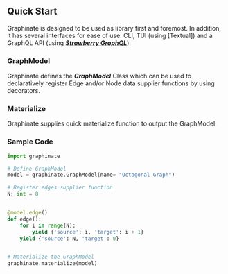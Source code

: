 
## Quick Start

Graphinate is designed to be used as library first and foremost. In addition, it has several interfaces for ease of
use: CLI, TUI (using [Textual]) and a GraphQL API (using [**_Strawberry GraphQL_**](https://strawberry.rocks/)).

### GraphModel

Graphinate defines the _**GraphModel**_ Class which can be used to declaratively register Edge and/or Node data
supplier functions by using decorators.

### Materialize

Graphinate supplies quick materialize function to output the GraphModel.

### Sample Code

```python
import graphinate

# Define GraphModel
model = graphinate.GraphModel(name= "Octagonal Graph")

# Register edges supplier function
N: int = 8


@model.edge()
def edge():
    for i in range(N):
        yield {'source': i, 'target': i + 1}
    yield {'source': N, 'target': 0}


# Materialize the GraphModel
graphinate.materialize(model)
```
